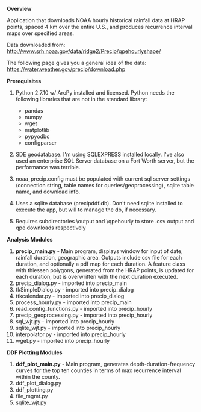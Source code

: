 

<b>Overview</b>

Application that downloads NOAA hourly historical rainfall data at HRAP points, spaced 4 km over the entire U.S., and produces recurrence interval maps over specified areas.

Data downloaded from: http://www.srh.noaa.gov/data/ridge2/Precip/qpehourlyshape/

The following page gives you a general idea of the data: https://water.weather.gov/precip/download.php

<b>Prerequisites</b>

1. Python 2.7.10 w/ ArcPy installed and licensed. Python needs the following libraries that are not in the standard library:
   * pandas
   * numpy
   * wget
   * matplotlib
   * pypyodbc
   * configparser

2. SDE geodatabase. I'm using SQLEXPRESS installed locally. I've also used an enterprise SQL Server database on a Fort Worth server, but the performance was terrible.

3. noaa_precip.config must be populated with current sql server settings (connection string, table names for queries/geoprocessing), sqlite table name, and download info.

4. Uses a sqlite database (precipddf.db). Don't need sqlite installed to execute the app, but will to manage the db, if necessary.

5. Requires subdirectories \output and \qpehourly to store .csv output and qpe downloads respectively

<b>Analysis Modules</b>

1.  <b>precip_main.py</b> - Main program, displays window for input of date, rainfall duration, geographic area. Outputs include csv file for each duration, and optionally a pdf map for each duration. A feature class with thiessen polygons, generated from the HRAP points, is updated for each duration, but is overwritten with the next duration executed. 
2.  precip_dialog.py - imported into precip_main
3.  tkSimpleDialog.py - imported into precip_dialog
4.  ttkcalendar.py - imported into precip_dialog
5.  process_hourly.py - imported into precip_main
6.  read_config_functions.py - imported into precip_hourly
7.  precip_geoprocessing.py - imported into precip_hourly
8.  sql_wjt.py - imported into precip_hourly
9.  sqlite_wjt.py - imported into precip_hourly
10. interpolator.py - imported into precip_hourly
11. wget.py - imported into precip_hourly
         
<b>DDF Plotting Modules</b>
   
1. <b>ddf_plot_main.py</b> - Main program, generates depth-duration-frequency curves for the top ten counties in terms of max recurrence interval within the county.
2. ddf_plot_dialog.py
3. ddf_plotting.py
4. file_mgmt.py
5. sqlite_wjt.py
